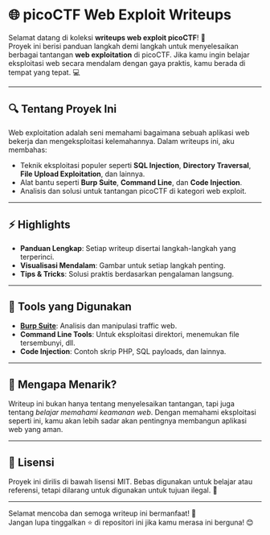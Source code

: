 
# 🌐 picoCTF Web Exploit Writeups

Selamat datang di koleksi **writeups web exploit picoCTF**! 🎯  
Proyek ini berisi panduan langkah demi langkah untuk menyelesaikan berbagai tantangan **web exploitation** di picoCTF. Jika kamu ingin belajar eksploitasi web secara mendalam dengan gaya praktis, kamu berada di tempat yang tepat. 💻

---

## 🔍 Tentang Proyek Ini
Web exploitation adalah seni memahami bagaimana sebuah aplikasi web bekerja dan mengeksploitasi kelemahannya. Dalam writeups ini, aku membahas:
- Teknik eksploitasi populer seperti **SQL Injection**, **Directory Traversal**, **File Upload Exploitation**, dan lainnya.
- Alat bantu seperti **Burp Suite**, **Command Line**, dan **Code Injection**.
- Analisis dan solusi untuk tantangan picoCTF di kategori web exploit.

---

## ⚡ Highlights
- **Panduan Lengkap**: Setiap writeup disertai langkah-langkah yang terperinci.
- **Visualisasi Mendalam**: Gambar untuk setiap langkah penting.
- **Tips & Tricks**: Solusi praktis berdasarkan pengalaman langsung.

---

## 🚀 Tools yang Digunakan
- **[Burp Suite](https://portswigger.net/burp)**: Analisis dan manipulasi traffic web.
- **Command Line Tools**: Untuk eksploitasi direktori, menemukan file tersembunyi, dll.
- **Code Injection**: Contoh skrip PHP, SQL payloads, dan lainnya.

---

## 🌟 Mengapa Menarik?
Writeup ini bukan hanya tentang menyelesaikan tantangan, tapi juga tentang *belajar memahami keamanan web*. Dengan memahami eksploitasi seperti ini, kamu akan lebih sadar akan pentingnya membangun aplikasi web yang aman.

---

## 📜 Lisensi
Proyek ini dirilis di bawah lisensi MIT. Bebas digunakan untuk belajar atau referensi, tetapi dilarang untuk digunakan untuk tujuan ilegal. 🤝

---

Selamat mencoba dan semoga writeup ini bermanfaat! 🎉  
Jangan lupa tinggalkan ⭐ di repositori ini jika kamu merasa ini berguna! 😊
